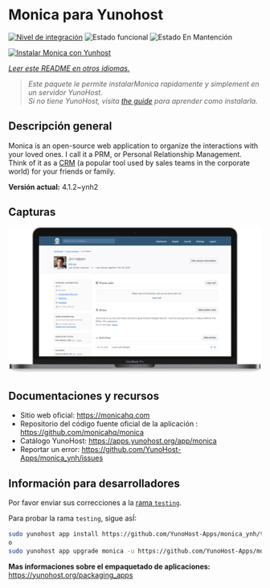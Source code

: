 <!--
Este archivo README esta generado automaticamente<https://github.com/YunoHost/apps/tree/master/tools/readme_generator>
No se debe editar a mano.
-->

# Monica para Yunohost

[![Nivel de integración](https://apps.yunohost.org/badge/integration/monica)](https://ci-apps.yunohost.org/ci/apps/monica/)
![Estado funcional](https://apps.yunohost.org/badge/state/monica)
![Estado En Mantención](https://apps.yunohost.org/badge/maintained/monica)

[![Instalar Monica con Yunhost](https://install-app.yunohost.org/install-with-yunohost.svg)](https://install-app.yunohost.org/?app=monica)

*[Leer este README en otros idiomas.](./ALL_README.md)*

> *Este paquete le permite instalarMonica rapidamente y simplement en un servidor YunoHost.*  
> *Si no tiene YunoHost, visita [the guide](https://yunohost.org/install) para aprender como instalarla.*

## Descripción general

Monica is an open-source web application to organize the interactions with your loved ones. I call it a PRM, or Personal Relationship Management. Think of it as a [CRM](https://en.wikipedia.org/wiki/Customer_relationship_management) (a popular tool used by sales teams in the corporate world) for your friends or family.


**Versión actual:** 4.1.2~ynh2

## Capturas

![Captura de Monica](./doc/screenshots/main-app.png)

## Documentaciones y recursos

- Sitio web oficial: <https://monicahq.com>
- Repositorio del código fuente oficial de la aplicación : <https://github.com/monicahq/monica>
- Catálogo YunoHost: <https://apps.yunohost.org/app/monica>
- Reportar un error: <https://github.com/YunoHost-Apps/monica_ynh/issues>

## Información para desarrolladores

Por favor enviar sus correcciones a la [rama `testing`](https://github.com/YunoHost-Apps/monica_ynh/tree/testing).

Para probar la rama `testing`, sigue asÍ:

```bash
sudo yunohost app install https://github.com/YunoHost-Apps/monica_ynh/tree/testing --debug
o
sudo yunohost app upgrade monica -u https://github.com/YunoHost-Apps/monica_ynh/tree/testing --debug
```

**Mas informaciones sobre el empaquetado de aplicaciones:** <https://yunohost.org/packaging_apps>
